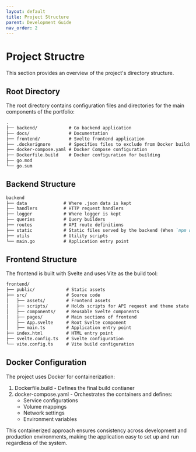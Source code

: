 ```yaml
---
layout: default
title: Project Structure
parent: Development Guide
nav_order: 2
---
```


# Project Structre

This section provides an overview of the project's directory structure.

## Root Directory

The root directory contains configuration files and directories for the main components of the portfolio:

```md
.
├── backend/            # Go backend application
├── docs/               # Documentation
├── frontend/           # Svelte frontend application
├── .dockerignore       # Specifies files to exclude from Docker builds
├── docker-compose.yaml # Docker Compose configuration
├── Dockerfile.build    # Docker configuration for building
├── go.mod
└── go.sum
```

## Backend Structure

```md
backend
├── data              # Where .json data is kept
├── handlers          # HTTP request handlers
├── logger            # Where logger is kept
├── queries           # Query builders
├── routes            # API route definitions
├── static            # Static files served by the backend (When `npm run build` is ran)
├── utils             # Utility scripts
└── main.go           # Application entry point
```

## Frontend Structure

The frontend is built with Svelte and uses Vite as the build tool:

```md
frontend/
├── public/            # Static assets
├── src/               # Source code
│   ├── assets/        # Frontend assets
│   ├── scripts/       # Holds scripts for API request and theme state
│   ├── components/    # Reusable Svelte components
│   ├── pages/         # Main sections of frontend
│   ├── App.svelte     # Root Svelte component
│   ├── main.ts        # Application entry point
├── index.html         # HTML entry point
├── svelte.config.ts   # Svelte configuration
└── vite.config.ts     # Vite build configuration
```

## Docker Configuration

The project uses Docker for containerization:

1. Dockerfile.build - Defines the final build contianer
2. docker-compose.yaml - Orchestrates the containers and defines:
    - Service configurations
    - Volume mappings
    - Network settings
    - Environment variables

This containerized approach ensures consistency across development and production environments, making the application easy to set up and run regardless of the system.
